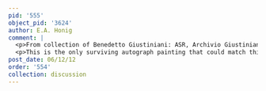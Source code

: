 ```yaml
---
pid: '555'
object_pid: '3624'
author: E.A. Honig
comment: |
  <p>From collection of Benedetto Giustiniani: ASR, Archivio Giustiniani, busta 15.  Entrata della Guardarobba ff.102-106:  "Doi quadri rami di mano di Brugo con cornici di ebbano, uno del Giuditio, uno del Diluvio compagni e simili alli doi scriti di sopra della diratione di maggi, e dil incendio di Troia...   Doi quadretti in rame con cornice di ebbano dimano di brugo uno del paradiso e láltri di S. Antonio con molte figure della grandezza delli quatro scriti sopra."    Cited from Cappelletti 1996.</p>
  <p>This is the only surviving autograph painting that could match this subject at this time. The two copies listed by Ertz 2008-10 as nrs. 201 and 202 are inferior versions which would not have been made for a major patron.</p>
post_date: 06/12/12
order: '554'
collection: discussion
---
```

